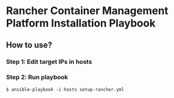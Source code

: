 # Rancher Container Management Platform Installation Playbook

## How to use?

### Step 1: Edit target IPs in hosts

### Step 2: Run playbook

```
$ ansible-playbook -i hosts setup-rancher.yml
```
